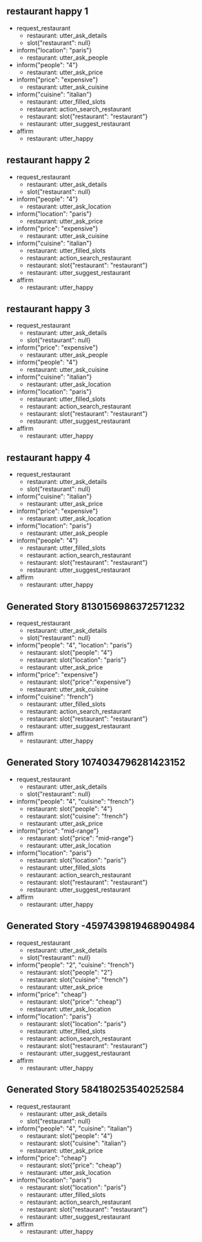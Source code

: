 ## restaurant happy 1
* request_restaurant
    - restaurant: utter_ask_details
    - slot{"restaurant": null}
* inform{"location": "paris"}
    - restaurant: utter_ask_people
* inform{"people": "4"}
    - restaurant: utter_ask_price
* inform{"price": "expensive"}
    - restaurant: utter_ask_cuisine
* inform{"cuisine": "italian"}
    - restaurant: utter_filled_slots
    - restaurant: action_search_restaurant
    - restaurant: slot{"restaurant": "restaurant"}
    - restaurant: utter_suggest_restaurant
* affirm
    - restaurant: utter_happy

## restaurant happy 2
* request_restaurant
    - restaurant: utter_ask_details
    - slot{"restaurant": null}
* inform{"people": "4"}
    - restaurant: utter_ask_location
* inform{"location": "paris"}
    - restaurant: utter_ask_price
* inform{"price": "expensive"}
    - restaurant: utter_ask_cuisine
* inform{"cuisine": "italian"}
    - restaurant: utter_filled_slots
    - restaurant: action_search_restaurant
    - restaurant: slot{"restaurant": "restaurant"}
    - restaurant: utter_suggest_restaurant
* affirm
    - restaurant: utter_happy

## restaurant happy 3
* request_restaurant
    - restaurant: utter_ask_details
    - slot{"restaurant": null}
* inform{"price": "expensive"}
    - restaurant: utter_ask_people
* inform{"people": "4"}
    - restaurant: utter_ask_cuisine
* inform{"cuisine": "italian"}
    - restaurant: utter_ask_location
* inform{"location": "paris"}
    - restaurant: utter_filled_slots
    - restaurant: action_search_restaurant
    - restaurant: slot{"restaurant": "restaurant"}
    - restaurant: utter_suggest_restaurant
* affirm
    - restaurant: utter_happy

## restaurant happy 4
* request_restaurant
    - restaurant: utter_ask_details
    - slot{"restaurant": null}
* inform{"cuisine": "italian"}
    - restaurant: utter_ask_price
* inform{"price": "expensive"}
    - restaurant: utter_ask_location
* inform{"location": "paris"}
    - restaurant: utter_ask_people
* inform{"people": "4"}
    - restaurant: utter_filled_slots
    - restaurant: action_search_restaurant
    - restaurant: slot{"restaurant": "restaurant"}
    - restaurant: utter_suggest_restaurant
* affirm
    - restaurant: utter_happy


## Generated Story 8130156986372571232
* request_restaurant
    - restaurant: utter_ask_details
    - slot{"restaurant": null}
* inform{"people": "4", "location": "paris"}
    - restaurant: slot{"people": "4"}
    - restaurant: slot{"location": "paris"}
    - restaurant: utter_ask_price
* inform{"price": "expensive"}
    - restaurant: slot{"price":"expensive"}
    - restaurant: utter_ask_cuisine
* inform{"cuisine": "french"}
    - restaurant: utter_filled_slots
    - restaurant: action_search_restaurant
    - restaurant: slot{"restaurant": "restaurant"}
    - restaurant: utter_suggest_restaurant
* affirm
    - restaurant: utter_happy

## Generated Story 1074034796281423152
* request_restaurant
    - restaurant: utter_ask_details
    - slot{"restaurant": null}
* inform{"people": "4", "cuisine": "french"}
    - restaurant: slot{"people": "4"}
    - restaurant: slot{"cuisine": "french"}
    - restaurant: utter_ask_price
* inform{"price": "mid-range"}
    - restaurant: slot{"price": "mid-range"}
    - restaurant: utter_ask_location
* inform{"location": "paris"}
    - restaurant: slot{"location": "paris"}
    - restaurant: utter_filled_slots
    - restaurant: action_search_restaurant
    - restaurant: slot{"restaurant": "restaurant"}
    - restaurant: utter_suggest_restaurant
* affirm
    - restaurant: utter_happy


## Generated Story -4597439819468904984
* request_restaurant
    - restaurant: utter_ask_details
    - slot{"restaurant": null}
* inform{"people": "2", "cuisine": "french"}
    - restaurant: slot{"people": "2"}
    - restaurant: slot{"cuisine": "french"}
    - restaurant: utter_ask_price
* inform{"price": "cheap"}
    - restaurant: slot{"price": "cheap"}
    - restaurant: utter_ask_location
* inform{"location": "paris"}
    - restaurant: slot{"location": "paris"}
    - restaurant: utter_filled_slots
    - restaurant: action_search_restaurant
    - restaurant: slot{"restaurant": "restaurant"}
    - restaurant: utter_suggest_restaurant
* affirm
    - restaurant: utter_happy

## Generated Story 584180253540252584
* request_restaurant
    - restaurant: utter_ask_details
    - slot{"restaurant": null}
* inform{"people": "4", "cuisine": "italian"}
    - restaurant: slot{"people": "4"}
    - restaurant: slot{"cuisine": "italian"}
    - restaurant: utter_ask_price
* inform{"price": "cheap"}
    - restaurant: slot{"price": "cheap"}
    - restaurant: utter_ask_location
* inform{"location": "paris"}
    - restaurant: slot{"location": "paris"}
    - restaurant: utter_filled_slots
    - restaurant: action_search_restaurant
    - restaurant: slot{"restaurant": "restaurant"}
    - restaurant: utter_suggest_restaurant
* affirm
    - restaurant: utter_happy
